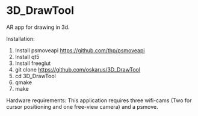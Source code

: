 # 3D_DrawTool
AR app for drawing in 3d.

Installation:
  1. Install psmoveapi 
    https://github.com/thp/psmoveapi
  2. Install qt5
  3. Install freeglut
  4. git clone https://github.com/oskarus/3D_DrawTool 
  5. cd 3D_DrawTool
  6. qmake
  7. make
 
Hardware requirements:
  This application requires three wifi-cams (Two for cursor positioning and one free-view camera) and a psmove.
